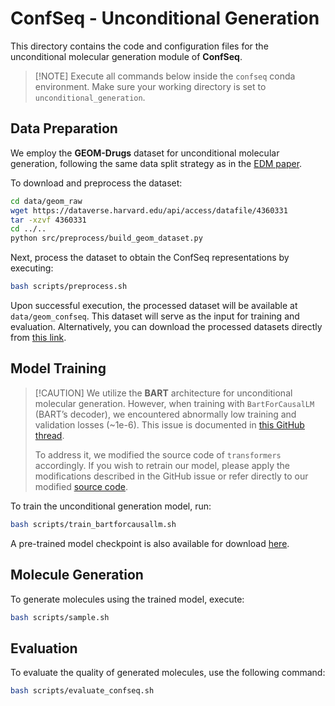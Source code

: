# ConfSeq - Unconditional Generation

This directory contains the code and configuration files for the unconditional molecular generation module of **ConfSeq**.

> \[!NOTE]
> Execute all commands below inside the `confseq` conda environment. Make sure your working directory is set to `unconditional_generation`.

## Data Preparation

We employ the **GEOM-Drugs** dataset for unconditional molecular generation, following the same data split strategy as in the [EDM paper](https://arxiv.org/abs/2203.17003).

To download and preprocess the dataset:

```bash
cd data/geom_raw
wget https://dataverse.harvard.edu/api/access/datafile/4360331
tar -xzvf 4360331
cd ../..
python src/preprocess/build_geom_dataset.py
```

Next, process the dataset to obtain the ConfSeq representations by executing:

```bash
bash scripts/preprocess.sh
```

Upon successful execution, the processed dataset will be available at `data/geom_confseq`. This dataset will serve as the input for training and evaluation. Alternatively, you can download the processed datasets directly from [this link](mylink).

## Model Training

> \[!CAUTION]
> We utilize the **BART** architecture for unconditional molecular generation. However, when training with `BartForCausalLM` (BART’s decoder), we encountered abnormally low training and validation losses (\~1e-6). This issue is documented in [this GitHub thread](https://github.com/huggingface/transformers/issues/27517).
>
> To address it, we modified the source code of `transformers` accordingly. If you wish to retrain our model, please apply the modifications described in the GitHub issue or refer directly to our modified [source code](https://github.com/huggingface/transformers/blob/main/src/transformers/models/bart/modeling_bart.py).

To train the unconditional generation model, run:

```bash
bash scripts/train_bartforcausallm.sh
```

A pre-trained model checkpoint is also available for download [here](mylink).

## Molecule Generation

To generate molecules using the trained model, execute:

```bash
bash scripts/sample.sh
```

## Evaluation

To evaluate the quality of generated molecules, use the following command:

```bash
bash scripts/evaluate_confseq.sh
```
